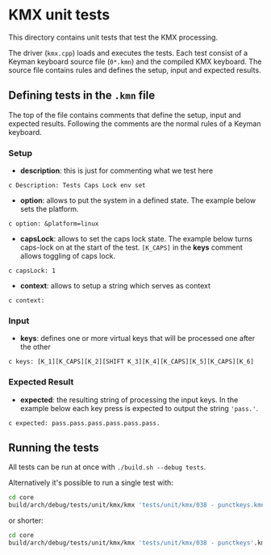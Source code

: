 # KMX unit tests

This directory contains unit tests that test the KMX processing.

The driver (`kmx.cpp`) loads and executes the tests. Each test consist of a
Keyman keyboard source file (`0*.kmn`) and the compiled KMX keyboard.
The source file contains rules and defines the setup, input and expected results.

## Defining tests in the `.kmn` file

The top of the file contains comments that define the setup, input and expected results.
Following the comments are the normal rules of a Keyman keyboard.

### Setup

- **description**: this is just for commenting what we test here

```text
c Description: Tests Caps Lock env set
```

- **option**: allows to put the system in a defined state. The example below sets the platform.

```text
c option: &platform=linux
```

- **capsLock**: allows to set the caps lock state. The example below turns
  caps-lock on at the start of the test. `[K_CAPS]` in the **keys** comment
  allows toggling of caps lock.

```text
c capsLock: 1
```

- **context**: allows to setup a string which serves as context

```text
c context:
```

### Input

- **keys**: defines one or more virtual keys that will be processed one after the
  other

```text
c keys: [K_1][K_CAPS][K_2][SHIFT K_3][K_4][K_CAPS][K_5][K_CAPS][K_6]
```

### Expected Result

- **expected**: the resulting string of processing the input keys. In the example
  below each key press is expected to output the string `'pass.'`.

```text
c expected: pass.pass.pass.pass.pass.pass.
```

## Running the tests

All tests can be run at once with `./build.sh --debug tests`.

Alternatively it's possible to run a single test with:

```bash
cd core
build/arch/debug/tests/unit/kmx/kmx 'tests/unit/kmx/038 - punctkeys.kmn' 'tests/unit/kmx/038 - punctkeys.kmx'
```

or shorter:

```bash
cd core
build/arch/debug/tests/unit/kmx/kmx 'tests/unit/kmx/038 - punctkeys'.km{n,x}
```
